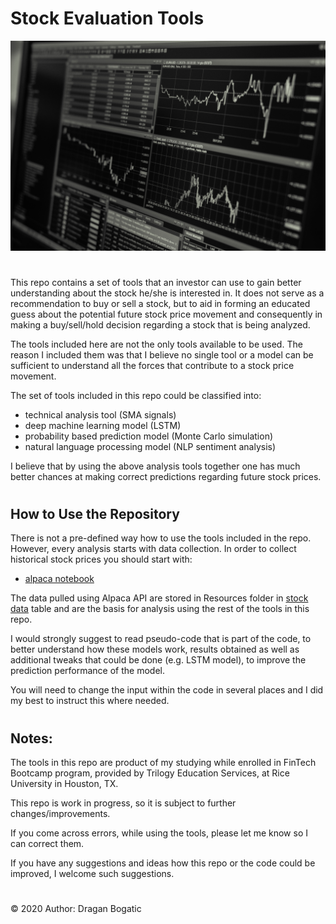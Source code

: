 #
# Stock Evaluation Tools

![stocks.jpg](images/stocks.jpg)
#
This repo contains a set of tools that an investor can use to gain better understanding about the stock he/she is interested in. It does not serve as a recommendation to buy or sell a stock, but to aid in forming an educated guess about the potential future stock price movement and consequently in making a buy/sell/hold decision regarding a stock that is being analyzed.

The tools included here are not the only tools available to be used. The reason I included them was that I believe no single tool or a model can be sufficient to understand all the forces that contribute to a stock price movement. 

The set of tools included in this repo could be classified into:

* technical  analysis tool (SMA signals)
* deep machine learning model (LSTM)
* probability based prediction model (Monte Carlo simulation)
* natural language processing model (NLP sentiment analysis)

I believe that by using the above analysis tools together one has much better chances at making correct predictions regarding future stock prices.
#
## How to Use the Repository

There is not a pre-defined way how to use the tools included in the repo. However, every analysis starts with data collection. In order to collect historical stock prices you should start with:

* [alpaca notebook](alpaca.ipynb)

The data pulled using Alpaca API are stored in Resources folder in [stock data](Resources/stock_data.csv) table and are the basis for analysis 
using the rest of the tools in this repo. 

I would strongly suggest to read pseudo-code that is part of the code, to better understand how these models work, results obtained as well as additional tweaks that could be done (e.g. LSTM model), to improve the prediction performance of the model.

You will need to change the input within the code in several places and I did my best to instruct this where needed. 

#
## Notes: 

The tools in this repo are product of my studying while enrolled in FinTech Bootcamp program, provided by Trilogy Education Services, at Rice University in Houston, TX. 

This repo is work in progress, so it is subject to further changes/improvements. 

If you come across errors, while using the tools, please let me know so I can correct them. 

If you have any suggestions and ideas how this repo or the code could be improved, I welcome such suggestions. 

#
© 2020 Author: Dragan Bogatic
#